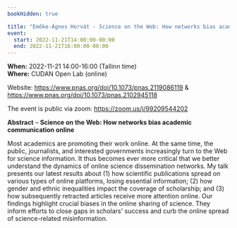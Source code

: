 ```yaml
---
bookHidden: true

title: "Emőke-Ágnes Horvát - Science on the Web: How networks bias academic communication online"
event:
  start: 2022-11-21T14:00:00-00:00
  end: 2022-11-21T16:00:00-00:00
---
```


**When:** 2022-11-21 14:00-16:00 (Tallinn time)  
**Where:** CUDAN Open Lab (online)  

Website: https://www.pnas.org/doi/10.1073/pnas.2119086119 & https://www.pnas.org/doi/10.1073/pnas.2102945118  

The event is public via zoom: https://zoom.us/j/99209544202  

<!--more-->
**Abstract** – **Science on the Web: How networks bias academic communication online**

Most academics are promoting their work online. At the same time, the public, journalists, and interested governments increasingly turn to the Web for science information. It thus becomes ever more critical that we better understand the dynamics of online science dissemination networks. My talk presents our latest results about (1) how scientific publications spread on various types of online platforms, losing essential information; (2) how gender and ethnic inequalities impact the coverage of scholarship; and (3) how subsequently retracted articles receive more attention online. Our findings highlight crucial biases in the online sharing of science. They inform efforts to close gaps in scholars' success and curb the online spread of science-related misinformation.
